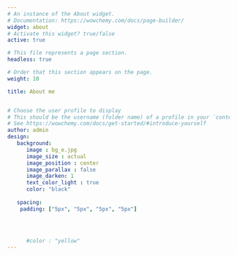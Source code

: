 ```yaml
---
# An instance of the About widget.
# Documentation: https://wowchemy.com/docs/page-builder/
widget: about
# Activate this widget? true/false
active: true

# This file represents a page section.
headless: true

# Order that this section appears on the page.
weight: 10

title: About me


# Choose the user profile to display
# This should be the username (folder name) of a profile in your `content/authors/` folder.
# See https://wowchemy.com/docs/get-started/#introduce-yourself
author: admin
design:
   background:
      image : bg_e.jpg
      image_size : actual
      image_position : center
      image_parallax : false
      image_darken: 1
      text_color_light : true
      color: "black"
   
   spacing:
    padding: ["5px", "5px", "5px", "5px"]


   

      #color : "yellow"
---
```

